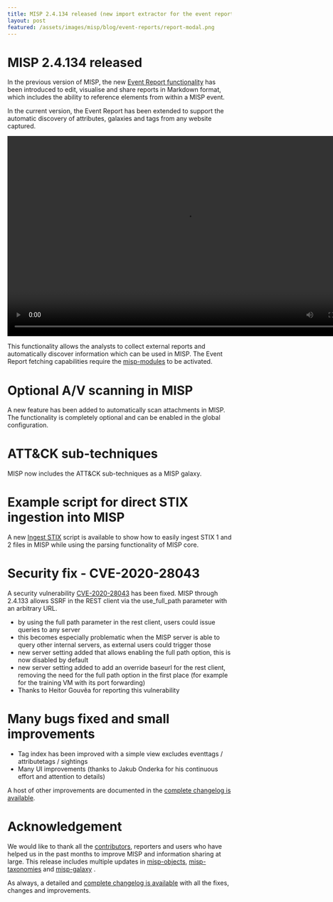```yaml
---
title: MISP 2.4.134 released (new import extractor for the event report, various improvements and fixes)
layout: post
featured: /assets/images/misp/blog/event-reports/report-modal.png
---
```


# MISP 2.4.134 released

In the previous version of MISP, the new [Event Report functionality](https://www.misp-project.org/2020/10/08/Event-Reports.html) has been introduced to edit, visualise and share reports in Markdown format, which includes the ability to reference elements from within a MISP event.

In the current version, the Event Report has been extended to support the automatic discovery of attributes, galaxies and tags from any website captured.

<video src="https://www.misp-project.org/assets/images/misp/blog/event-report-demo-extraction-from-url2.mp4" title="Overview video of the new MISP event report functionality and discover of elements" width="800" height="450" controls autoplay loop>Video tag is not supported by your browser</video>


This functionality allows the analysts to collect external reports and automatically discover information which can be used in MISP.
The Event Report fetching capabilities require the [misp-modules](https://github.com/MISP/misp-modules) to be activated.

# Optional A/V scanning in MISP

A new feature has been added to automatically scan attachments in MISP. The functionality is completely optional and can be enabled in the global configuration.

# ATT&CK sub-techniques

MISP now includes the ATT&CK sub-techniques as a MISP galaxy.

# Example script for direct STIX ingestion into MISP

A new [Ingest STIX](https://github.com/MISP/MISP/tree/2.4/tools/ingest_stix) script is available to show how to easily ingest STIX 1 and 2 files in MISP while using the parsing functionality of MISP core.


# Security fix - CVE-2020-28043

A security vulnerability [CVE-2020-28043](https://cve.circl.lu/cve/CVE-2020-28043) has been fixed. MISP through 2.4.133 allows SSRF in the REST client via the use_full_path parameter with an arbitrary URL.

- by using the full path parameter in the rest client, users could issue queries to any server
- this becomes especially problematic when the MISP server is able to query other internal servers,
  as external users could trigger those
- new server setting added that allows enabling the full path option, this is now disabled by default
- new server setting added to add an override baseurl for the rest client, removing the need for the full
  path option in the first place (for example for the training VM with its port forwarding)
- Thanks to Heitor Gouvêa for reporting this vulnerability

# Many bugs fixed and small improvements

- Tag index has been improved with a simple view excludes eventtags / attributetags / sightings
- Many UI improvements (thanks to Jakub Onderka for his continuous effort and attention to details)

A host of other improvements are documented in the [complete changelog is available](https://www.misp-project.org/Changelog.txt).

# Acknowledgement

We would like to thank all the [contributors](https://www.misp-project.org/contributors), reporters and users who have helped us in the past months to improve MISP and information sharing at large. This release includes multiple updates in [misp-objects](https://www.misp-project.org/objects.html), [misp-taxonomies](https://www.misp-project.org/taxonomies.html) and [misp-galaxy](https://www.misp-project.org/galaxy.html)
.

As always, a detailed and [complete changelog is available](https://www.misp-project.org/Changelog.txt) with all the fixes, changes and improvements.

